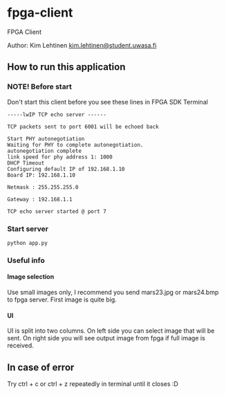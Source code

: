 # fpga-client
FPGA Client

Author: Kim Lehtinen <kim.lehtinen@student.uwasa.fi>

## How to run this application

### NOTE! Before start
Don't start this client before you see these lines in FPGA SDK Terminal
```
-----lwIP TCP echo server ------

TCP packets sent to port 6001 will be echoed back

Start PHY autonegotiation 
Waiting for PHY to complete autonegotiation.
autonegotiation complete 
link speed for phy address 1: 1000
DHCP Timeout
Configuring default IP of 192.168.1.10
Board IP: 192.168.1.10

Netmask : 255.255.255.0

Gateway : 192.168.1.1

TCP echo server started @ port 7
```

### Start server
```
python app.py
```

### Useful info

#### Image selection
Use small images only, I recommend you send mars23.jpg or mars24.bmp to fpga server. First image is quite big.

#### UI
UI is split into two columns. On left side you can select image that will be sent. On right side you will see output image from fpga if full image is received.

## In case of error
Try ctrl + c or ctrl + z repeatedly in terminal until it closes :D
